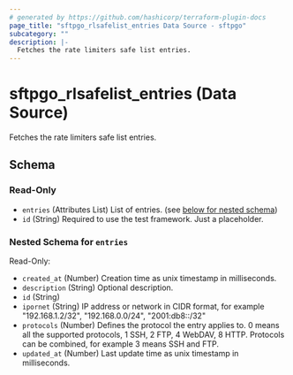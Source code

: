 ```yaml
---
# generated by https://github.com/hashicorp/terraform-plugin-docs
page_title: "sftpgo_rlsafelist_entries Data Source - sftpgo"
subcategory: ""
description: |-
  Fetches the rate limiters safe list entries.
---
```


# sftpgo_rlsafelist_entries (Data Source)

Fetches the rate limiters safe list entries.



<!-- schema generated by tfplugindocs -->
## Schema

### Read-Only

- `entries` (Attributes List) List of entries. (see [below for nested schema](#nestedatt--entries))
- `id` (String) Required to use the test framework. Just a placeholder.

<a id="nestedatt--entries"></a>
### Nested Schema for `entries`

Read-Only:

- `created_at` (Number) Creation time as unix timestamp in milliseconds.
- `description` (String) Optional description.
- `id` (String)
- `ipornet` (String) IP address or network in CIDR format, for example "192.168.1.2/32", "192.168.0.0/24", "2001:db8::/32"
- `protocols` (Number) Defines the protocol the entry applies to. 0 means all the supported protocols, 1 SSH, 2 FTP, 4 WebDAV, 8 HTTP. Protocols can be combined, for example 3 means SSH and FTP.
- `updated_at` (Number) Last update time as unix timestamp in milliseconds.
